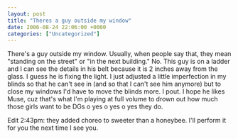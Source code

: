```yaml
---
layout: post
title: "Theres a guy outside my window"
date: 2006-08-24 22:06:00 +0000
categories: ["Uncategorized"]
---
```


There's a guy outside my window. Usually, when people say that, they mean "standing on the street" or "in the next building." No. This guy is on a ladder and I can see the details in his belt because it is 2 inches away from the glass. I guess he is fixing the light. I just adjusted a little imperfection in my blinds so that he can't see in (and so that I can't see him anymore) but to close my windows I'd have to move the blinds more. I pout. I hope he likes Muse, cuz that's what I'm playing at full volume to drown out how much those girls want to be DGs o yes o yes o yes they do.

Edit 2:43pm: they added choreo to sweeter than a honeybee. I'll perform it for you the next time I see you.